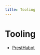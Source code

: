```yaml
---
title: Tooling
---
```


# Tooling

<!-- * [Nightly Board](./nightly-board) -->
* [PrestHubot](./presthubot)
<!-- * [Test Scenarios](./test-scenarios) -->
